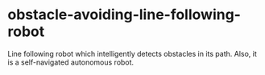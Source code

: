 # obstacle-avoiding-line-following-robot
Line following robot which intelligently detects obstacles in its path. Also, it is a self-navigated autonomous robot.
